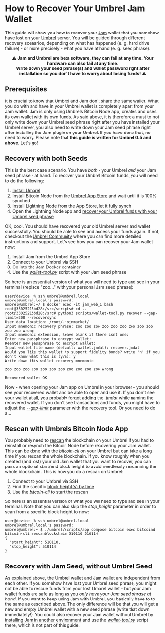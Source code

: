 # How to Recover Your Umbrel Jam Wallet

This guide will show you how to recover your [Jam](https://github.com/joinmarket-webui/jam) wallet that you somehow have lost on your [Umbrel](https://github.com/getumbrel/umbrel) server. You will be guided through different recovery scenarios, depending on what has happened (e. g. hard drive failure) - or more precisely - what you have at hand (e. g. seed phrase).

<p align="center"><strong>⚠️ Jam and Umbrel are beta software, they can fail at any time. Your hardware can also fail at any time.<br/>Write down your seed phrase(s) and wallet password right after installation so you don't have to worry about losing funds! ⚠️</strong></p>

## Prerequisites
It is crucial to know that Umbrel and Jam don't share the same wallet. What you do with and have in your Umbrel wallet is completely apart from your Jam wallet. Jam is only using Umbrels Bitcoin Node app, creates and uses its own wallet with its own funds. As said above, it is therefore a must to not only write down your Umbrel seed phrase right after you have installed your Umbrel server, you also need to write down your Jam seed phrase right after installing the Jam plugin on your Umbrel. If you have done that, no need to worry. Please note that **this guide is written for Umbrel 0.5 and above**. Let's go!

## Recovery with both Seeds
This is the best case scenario. You have _both_ - your Umbrel _and_ your Jam seed phrase - at hand. To recover your Umbrel Bitcoin funds, you will need to do the following:
1. [Install Umbrel](https://github.com/getumbrel/umbrel#installing-umbrel)
2. Install Bitcoin Node from the [Umbrel App Store](https://github.com/getumbrel/umbrel#umbrel-app-store) and wait until it is 100% synched
3. Install Lightning Node from the App Store, let it fully synch
4. Open the Lightning Node app and [recover your Umbrel funds with your Umbrel seed phrase](https://twitter.com/umbrel/status/1562099972547690501)

OK, cool. You should have recovered your old Umbrel server and wallet successfully. You should be able to see and access your funds again. If not, checkout the [Umbrel Community](https://community.getumbrel.com) where you can find more detailed instructions and support. Let's see how you can recover your Jam wallet now:
1. Install Jam from the Umbrel App Store
2. Connect to your Umbrel via SSH
3. Go into the Jam Docker container
4. Use the [_wallet-tool.py_](https://jamdocs.org/FAQ/#can-i-import-an-existing-wallet) script with your Jam seed phrase

So here is an essential version of what you will need to type and see in your terminal (replace "zoo..." with your personal Jam seed phrase):
```
user@device  % ssh umbrel@umbrel.local
umbrel@umbrel.local's password: 
umbrel@umbrel:~/ $ docker exec -it jam_web_1 bash
root@33025215bd28:/src/scripts# cd ..
root@33025215bd28:/src# python3 scripts/wallet-tool.py recover --gap-limit=200 --recoversync
User data location: /root/.joinmarket/
Input mnemonic recovery phrase: zoo zoo zoo zoo zoo zoo zoo zoo zoo zoo zoo wrong
Input mnemonic extension, leave blank if there isnt one: 
Enter new passphrase to encrypt wallet: 
Reenter new passphrase to encrypt wallet: 
Input wallet file name (default: wallet.jmdat): recover.jmdat
Would you like this wallet to support fidelity bonds? write 'n' if you don't know what this is (y/n): y
Write down this wallet recovery mnemonic

zoo zoo zoo zoo zoo zoo zoo zoo zoo zoo zoo wrong

Recovered wallet OK
```

Now - when opening your Jam app on Umbrel in your browser - you should see your recovered wallet and be able to open and use it. If you don't see your wallet at all, you probably forgot adding the _.jmdat_ while naming the recovered wallet. If you don't see transactions and funds, you might have to adjust the [_--gap-limit_](https://blog.blockonomics.co/bitcoin-what-is-this-gap-limit-4f098e52d7e1) parameter with the recovery tool. Or you need to do a...

## Rescan with Umbrels Bitcoin Node App
You probably need to [rescan](https://developer.bitcoin.org/reference/rpc/rescanblockchain.html) the blockchain on your Umbrel if you had to reinstall or resynch the Bitcoin Node before recovering your Jam wallet. This can be done with the [_bitcoin-cli_](https://bitcoin.org/en/bitcoin-core/features/user-interface#cli) on your Umbrel but can take a long time if you rescan the whole blockchain. If you know roughly when you created (and lost) your old Jam wallet that you want to recover, you can pass an optional start/end block height to avoid needlessly rescanning the whole blockchain. This is how you do a rescan on Umbrel:
1. Connect to your Umbrel via SSH
2. Find the specific [block height(s) by time](https://timeinblocks.com)
3. Use the _bitcoin-cli_ to start the rescan 

So here is an essential version of what you will need to type and see in your terminal. Note that you can also skip the _stop_height_ parameter in order to scan from a specific block height to now:
```
user@device  % ssh umbrel@umbrel.local
umbrel@umbrel.local's password: 
umbrel@umbrel:~ $ ./umbrel/scripts/app compose bitcoin exec bitcoind bitcoin-cli rescanblockchain 510110 510114
{
  "start_height": 510110,
  "stop_height": 510114
}
```

## Recovery with Jam Seed, without Umbrel Seed
As explained above, the Umbrel wallet and Jam wallet are independent from each other. If you somehow have lost your Umbrel seed phrase, you might not be able to rescue funds from your lost Umbrel wallet - but your Jam wallet funds are safe as long as you _only have your Jam seed phrase at hand_. If you want to keep using Jam with Umbrel, you basically have to to the same as described above. The only difference will be that you will get a new and empty Umbrel wallet with a new seed phrase (write that down immediately!). You could also recover your Jam wallet without Umbrel by [installing Jam in another environment](https://jamdocs.org/software/installation/) and use the [_wallet-tool.py_](https://jamdocs.org/FAQ/#can-i-import-an-existing-wallet) script there, which is not part of this guide.
